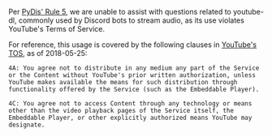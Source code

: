 Per [PyDis' Rule 5](https://pythondiscord.com/pages/rules), we are unable to assist with questions related to youtube-dl, commonly used by Discord bots to stream audio, as its use violates YouTube's Terms of Service.

For reference, this usage is covered by the following clauses in [YouTube's TOS](https://www.youtube.com/static?template=terms), as of 2018-05-25:
```
4A: You agree not to distribute in any medium any part of the Service or the Content without YouTube's prior written authorization, unless YouTube makes available the means for such distribution through functionality offered by the Service (such as the Embeddable Player).
```
```
4C: You agree not to access Content through any technology or means other than the video playback pages of the Service itself, the Embeddable Player, or other explicitly authorized means YouTube may designate.
```